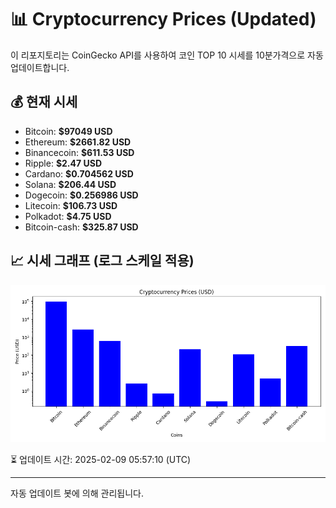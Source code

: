 
# 📊 Cryptocurrency Prices (Updated)

이 리포지토리는 CoinGecko API를 사용하여 코인 TOP 10 시세를 10분가격으로 자동 업데이트합니다.

## 💰 현재 시세
- Bitcoin: **$97049 USD**
- Ethereum: **$2661.82 USD**
- Binancecoin: **$611.53 USD**
- Ripple: **$2.47 USD**
- Cardano: **$0.704562 USD**
- Solana: **$206.44 USD**
- Dogecoin: **$0.256986 USD**
- Litecoin: **$106.73 USD**
- Polkadot: **$4.75 USD**
- Bitcoin-cash: **$325.87 USD**

## 📈 시세 그래프 (로그 스케일 적용)
![Crypto Prices](crypto_prices.png)

⏳ 업데이트 시간: 2025-02-09 05:57:10 (UTC)

---
자동 업데이트 봇에 의해 관리됩니다.
